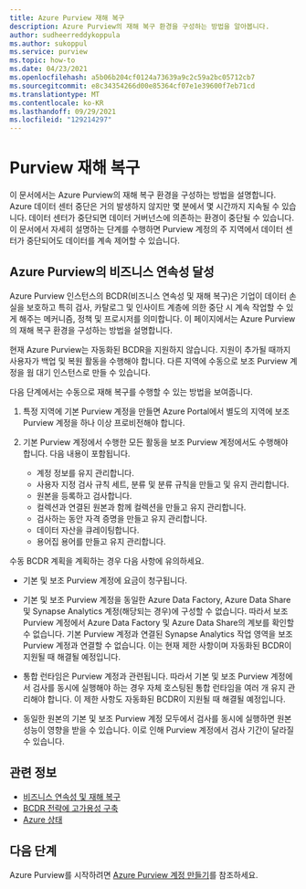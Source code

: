 ```yaml
---
title: Azure Purview 재해 복구
description: Azure Purview의 재해 복구 환경을 구성하는 방법을 알아봅니다.
author: sudheerreddykoppula
ms.author: sukoppul
ms.service: purview
ms.topic: how-to
ms.date: 04/23/2021
ms.openlocfilehash: a5b06b204cf0124a73639a9c2c59a2bc05712cb7
ms.sourcegitcommit: e8c34354266d00e85364cf07e1e39600f7eb71cd
ms.translationtype: MT
ms.contentlocale: ko-KR
ms.lasthandoff: 09/29/2021
ms.locfileid: "129214297"
---
```

# <a name="disaster-recovery-for-purview"></a>Purview 재해 복구

이 문서에서는 Azure Purview의 재해 복구 환경을 구성하는 방법을 설명합니다. Azure 데이터 센터 중단은 거의 발생하지 않지만 몇 분에서 몇 시간까지 지속될 수 있습니다. 데이터 센터가 중단되면 데이터 거버넌스에 의존하는 환경이 중단될 수 있습니다. 이 문서에서 자세히 설명하는 단계를 수행하면 Purview 계정의 주 지역에서 데이터 센터가 중단되어도 데이터를 계속 제어할 수 있습니다.

## <a name="achieve-business-continuity-for-azure-purview"></a>Azure Purview의 비즈니스 연속성 달성

Azure Purview 인스턴스의 BCDR(비즈니스 연속성 및 재해 복구)은 기업이 데이터 손실을 보호하고 특히 검사, 카탈로그 및 인사이트 계층에 의한 중단 시 계속 작업할 수 있게 해주는 메커니즘, 정책 및 프로시저를 의미합니다. 이 페이지에서는 Azure Purview의 재해 복구 환경을 구성하는 방법을 설명합니다.

현재 Azure Purview는 자동화된 BCDR을 지원하지 않습니다. 지원이 추가될 때까지 사용자가 백업 및 복원 활동을 수행해야 합니다. 다른 지역에 수동으로 보조 Purview 계정을 웜 대기 인스턴스로 만들 수 있습니다.

다음 단계에서는 수동으로 재해 복구를 수행할 수 있는 방법을 보여줍니다.

1. 특정 지역에 기본 Purview 계정을 만들면 Azure Portal에서 별도의 지역에 보조 Purview 계정을 하나 이상 프로비전해야 합니다. 

2. 기본 Purview 계정에서 수행한 모든 활동을 보조 Purview 계정에서도 수행해야 합니다. 다음 내용이 포함됩니다. 

    - 계정 정보를 유지 관리합니다.
    - 사용자 지정 검사 규칙 세트, 분류 및 분류 규칙을 만들고 및 유지 관리합니다.
    - 원본을 등록하고 검사합니다.
    - 컬렉션과 연결된 원본과 함께 컬렉션을 만들고 유지 관리합니다.
    - 검사하는 동안 자격 증명을 만들고 유지 관리합니다.
    - 데이터 자산을 큐레이팅합니다.
    - 용어집 용어를 만들고 유지 관리합니다.


수동 BCDR 계획을 계획하는 경우 다음 사항에 유의하세요. 

- 기본 및 보조 Purview 계정에 요금이 청구됩니다. 

- 기본 및 보조 Purview 계정을 동일한 Azure Data Factory, Azure Data Share 및 Synapse Analytics 계정(해당되는 경우)에 구성할 수 없습니다.  따라서 보조 Purview 계정에서 Azure Data Factory 및 Azure Data Share의 계보를 확인할 수 없습니다. 기본 Purview 계정과 연결된 Synapse Analytics 작업 영역을 보조 Purview 계정과 연결할 수 없습니다. 이는 현재 제한 사항이며 자동화된 BCDR이 지원될 때 해결될 예정입니다. 

- 통합 런타임은 Purview 계정과 관련됩니다. 따라서 기본 및 보조 Purview 계정에서 검사를 동시에 실행해야 하는 경우 자체 호스팅된 통합 런타임을 여러 개 유지 관리해야 합니다. 이 제한 사항도 자동화된 BCDR이 지원될 때 해결될 예정입니다. 

- 동일한 원본의 기본 및 보조 Purview 계정 모두에서 검사를 동시에 실행하면 원본 성능이 영향을 받을 수 있습니다. 이로 인해 Purview 계정에서 검사 기간이 달라질 수 있습니다.   

## <a name="related-information"></a>관련 정보

- [비즈니스 연속성 및 재해 복구](../best-practices-availability-paired-regions.md)
- [BCDR 전략에 고가용성 구축](/azure/architecture/solution-ideas/articles/build-high-availability-into-your-bcdr-strategy)
- [Azure 상태](https://status.azure.com/status)

## <a name="next-steps"></a>다음 단계

Azure Purview를 시작하려면 [Azure Purview 계정 만들기](create-catalog-portal.md)를 참조하세요.
